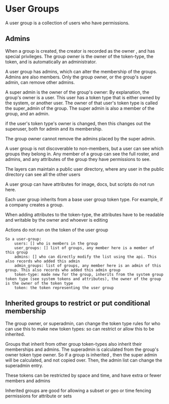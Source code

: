 # User Groups

A user group is a collection of users who have permissions.

## Admins 

When a group is created, the creator is recorded as the owner , and has special privileges. 
The group owner is the owner of the token-type, the token, and is automatically an administrator.

A user group has admins, which can alter the membership of the groups. Admins are also members.
Only the group owner, or the group's super admin, can remove other admins.

A super admin is the owner of the group's owner:
By explanation, the group's owner is a user. This user has a token type that is either owned by the system, or another user.
The owner of that user's token type is called the super_admin of the group.
The super admin is also a member of the group, and an admin.


if the user's token type's owner is changed, then this changes out the superuser, both for admin and its membership.

The group owner cannot remove the admins placed by the super admin.


A user group is not discoverable to non-members, but a user can see which groups they belong in.
Any member of a group can see the full roster, and admins, and any attributes of the group they have permissions to see.

The layers can maintain a public user directory, where any user in the public directory can see all the other users

A user group can have attributes for image, docs, but scripts do not run here.

Each user group inherits from a base user group token type. For example, if a company creates a group.





When adding attributes to the token-type, the attributes have to be readable and writable by the owner and whoever is editing

Actions do not run on the token of the user group

    So a user-group:
        users: [] who is members in the group
        user_groups: [] list of groups, any member here is a member of this group 
        admins: [] who can directly modify the list using the api. This also records who added this admin
        admin_groups: list of groups, any member here is an admin of this group. This also records who added this admin group
        token-type: made new for the group, inherits from the system group token type (see system tokens and attributes), the owner of the group is the owner of the token type
        token: the token representing the user group


## Inherited groups to restrict or put conditional membership

The group owner, or superadmin, can change the token type rules for who can use this to make new token types: so can restrict or allow this to be inherited.

Groups that inherit from other group token-types also inherit their memberships and admins.
The superadmin is calculated from the group's owner token type owner. So if a group is inherited , then the super admin will be calculated, and not copied over.
Then, the admin list can change the superadmin entry.

These tokens can be restricted by space and time, and have extra or fewer members and admins

Inherited groups are good for allowing a subset or geo or time fencing permissions for attribute or sets
